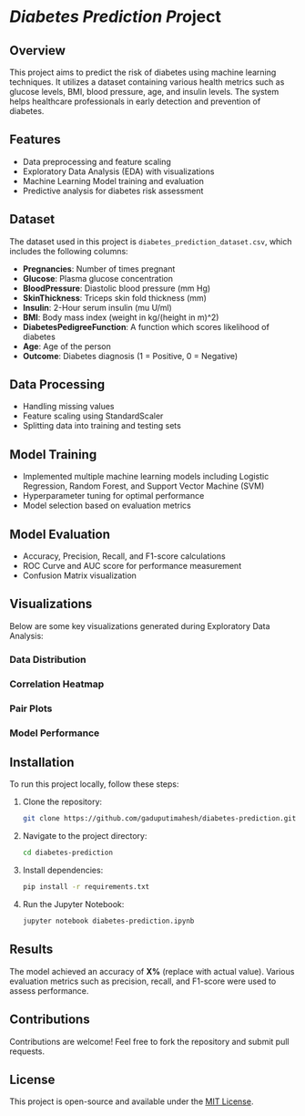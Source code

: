 # *Diabetes Prediction Pro*ject

## Overview

This project aims to predict the risk of diabetes using machine learning techniques. It utilizes a dataset containing various health metrics such as glucose levels, BMI, blood pressure, age, and insulin levels. The system helps healthcare professionals in early detection and prevention of diabetes.

## Features

- Data preprocessing and feature scaling
- Exploratory Data Analysis (EDA) with visualizations
- Machine Learning Model training and evaluation
- Predictive analysis for diabetes risk assessment

## Dataset

The dataset used in this project is `diabetes_prediction_dataset.csv`, which includes the following columns:

- **Pregnancies**: Number of times pregnant
- **Glucose**: Plasma glucose concentration
- **BloodPressure**: Diastolic blood pressure (mm Hg)
- **SkinThickness**: Triceps skin fold thickness (mm)
- **Insulin**: 2-Hour serum insulin (mu U/ml)
- **BMI**: Body mass index (weight in kg/(height in m)^2)
- **DiabetesPedigreeFunction**: A function which scores likelihood of diabetes
- **Age**: Age of the person
- **Outcome**: Diabetes diagnosis (1 = Positive, 0 = Negative)

## Data Processing

- Handling missing values
- Feature scaling using StandardScaler
- Splitting data into training and testing sets

## Model Training

- Implemented multiple machine learning models including Logistic Regression, Random Forest, and Support Vector Machine (SVM)
- Hyperparameter tuning for optimal performance
- Model selection based on evaluation metrics

## Model Evaluation

- Accuracy, Precision, Recall, and F1-score calculations
- ROC Curve and AUC score for performance measurement
- Confusion Matrix visualization

## Visualizations

Below are some key visualizations generated during Exploratory Data Analysis:

### Data Distribution




### Correlation Heatmap



### Pair Plots



### Model Performance




## Installation

To run this project locally, follow these steps:

1. Clone the repository:
   ```sh
   git clone https://github.com/gaduputimahesh/diabetes-prediction.git
   ```
2. Navigate to the project directory:
   ```sh
   cd diabetes-prediction
   ```
3. Install dependencies:
   ```sh
   pip install -r requirements.txt
   ```
4. Run the Jupyter Notebook:
   ```sh
   jupyter notebook diabetes-prediction.ipynb
   ```

## Results

The model achieved an accuracy of **X%** (replace with actual value). Various evaluation metrics such as precision, recall, and F1-score were used to assess performance.

## Contributions

Contributions are welcome! Feel free to fork the repository and submit pull requests.

## License

This project is open-source and available under the [MIT License](LICENSE).


